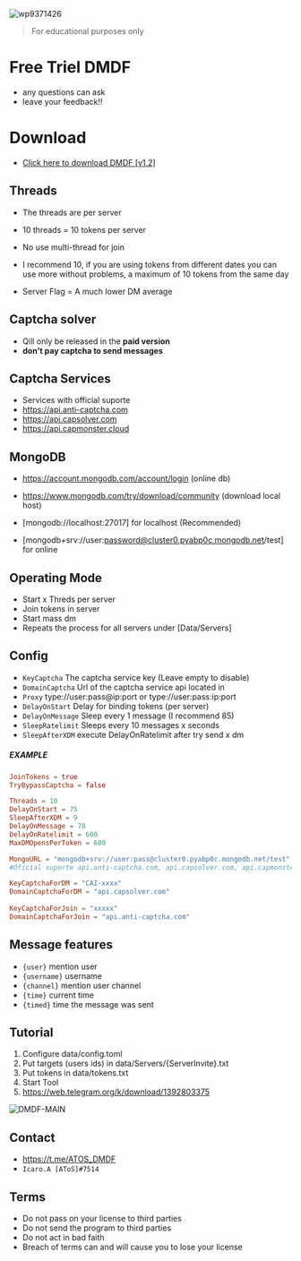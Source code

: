 ![wp9371426](https://user-images.githubusercontent.com/126829731/222923171-182cfdfa-e402-4255-ba27-91415a287c99.jpg)


> For educational purposes only


# Free Triel DMDF
- any questions can ask
- leave your feedback!! 


# Download
- [Click here to download DMDF [v1.2]](https://we.tl/t-tcNZUyiIb1)


## Threads

- The threads are per server
- 10 threads = 10 tokens per server
- No use multi-thread for join

- I recommend 10, if you are using tokens from different dates you can use more without problems, a maximum of 10 tokens from the same day 
- Server Flag = A much lower DM average


## **Captcha solver**
- Qill only be released in the **paid version**
- **don't pay captcha to send messages**


## Captcha Services

- Services with official suporte 
- https://api.anti-captcha.com
- https://api.capsolver.com
- https://api.capmonster.cloud 


## MongoDB

- https://account.mongodb.com/account/login (online db)
- https://www.mongodb.com/try/download/community (download local host)

- [mongodb://localhost:27017] for localhost (Recommended)
- [mongodb+srv://user:password@cluster0.pyabp0c.mongodb.net/test] for online


## Operating Mode

-  Start x Threds per server
-  Join tokens in server 
-  Start mass dm
-  Repeats the process for all servers under [Data/Servers]


## Config

- `KeyCaptcha` The captcha service key (Leave empty to disable)
-  `DomainCaptcha` Url of the captcha service api located in 
- `Proxy` type://user:pass@ip:port or type://user:pass:ip:port
-  `DelayOnStart` Delay for binding tokens (per server)
-  `DelayOnMessage` Sleep every 1 message (I recommend 85)
-  `SleepRatelimit` Sleeps every 10 messages x seconds
-  `SleepAfterXDM` execute DelayOnRatelimit after try send x dm

##### EXAMPLE

```toml
JoinTokens = true
TryBypassCaptcha = false  

Threads = 10    
DelayOnStart = 75  
SleepAfterXDM = 9  
DelayOnMessage = 70  
DelayOnRatelimit = 600  
MaxDMOpensPerToken = 600  

MongoURL = "mongodb+srv://user:pass@cluster0.pyabp0c.mongodb.net/test"  
#Oficial suporte api.anti-captcha.com, api.capsolver.com, api.capmonster.cloud  

KeyCaptchaForDM = "CAI-xxxx"  
DomainCaptchaForDM = "api.capsolver.com"  
  
KeyCaptchaForJoin = "xxxxx"  
DomainCaptchaForJoin = "api.anti-captcha.com"
```

## Message features

- `{user}` mention user 
- `{username}` username
- `{channel}` mention user channel
- `{time}` current time 
- `{timed}` time the message was sent

## Tutorial

1. Configure data/config.toml
2. Put targets (users ids) in data/Servers/{ServerInvite}.txt
3. Put tokens in data/tokens.txt
4. Start Tool
5. https://web.telegram.org/k/download/1392803375

![DMDF-MAIN](https://media.discordapp.net/attachments/1050232164383461446/1084076506193596457/image.png?width=843&height=474)

## Contact
- https://t.me/ATOS_DMDF
- `Icaro.A [AToS]#7514`

## Terms

-  Do not pass on your license to third parties
-  Do not send the program to third parties
-  Do not act in bad faith
-  Breach of terms can and will cause you to lose your license

